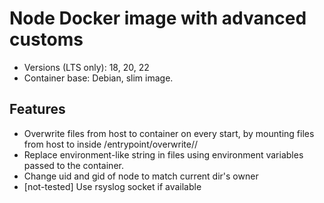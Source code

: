# Node Docker image with advanced customs
- Versions (LTS only): 18, 20, 22
- Container base: Debian, slim image.

## Features
- Overwrite files from host to container on every start, by mounting files from host to inside /entrypoint/overwrite//
- Replace environment-like string in files using environment variables passed to the container. 
- Change uid and gid of node to match current dir's owner
- [not-tested] Use rsyslog socket if available

